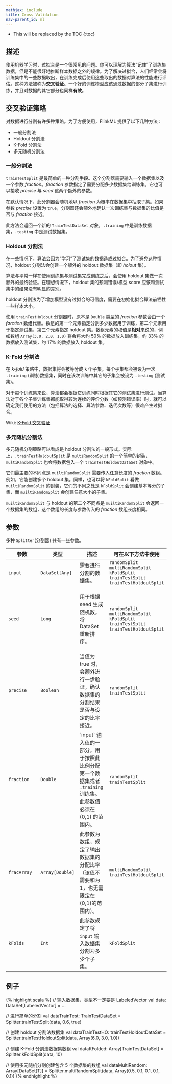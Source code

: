 ```yaml
---
mathjax: include
title: Cross Validation
nav-parent_id: ml
---
```

<!--
Licensed to the Apache Software Foundation (ASF) under one
or more contributor license agreements.  See the NOTICE file
distributed with this work for additional information
regarding copyright ownership.  The ASF licenses this file
to you under the Apache License, Version 2.0 (the
"License"); you may not use this file except in compliance
with the License.  You may obtain a copy of the License at

  http://www.apache.org/licenses/LICENSE-2.0

Unless required by applicable law or agreed to in writing,
software distributed under the License is distributed on an
"AS IS" BASIS, WITHOUT WARRANTIES OR CONDITIONS OF ANY
KIND, either express or implied.  See the License for the
specific language governing permissions and limitations
under the License.
-->

* This will be replaced by the TOC
{:toc}
## 描述

使用机器学习时，过拟合是一个很常见的问题。你可以理解为算法“记住”了训练集数据，但是不能很好地推断样本数据之外的规律。为了解决过拟合，人们经常会将训练集中的一些数据取出，在训练完成后使用这些取出的数据对算法的性能进行评估。这种方法被称为**交叉验证**。一个好的训练模型应该通过数据的部分子集进行训练，并且对数据的其它部分也同样**有效**。

## 交叉验证策略

对数据进行分割有许多种策略。为了方便使用，FlinkML 提供了以下几种方法：
- 一般分割法
- Holdout 分割法
- K-Fold 分割法
- 多元随机分割法

### 一般分割法

`trainTestSplit` 是最简单的一种分割手段。这个分割器需要输入一个数据集以及一个参数 *fraction*。*feaction* 参数指定了需要分配多少数据集给训练集。它也可以接收 *precise* 与 *seed* 这两个额外的参数。

在默认情况下，此分割器会随机地以 *fraction* 为概率在数据集中抽取子集。如果参数 *precise* 设置为 `true`，分割器还会额外地确认一次训练集与数据集的比值是否与 *fraction* 接近。

此方法会返回一个新的 `TrainTestDataSet` 对象，`.training` 中是训练数据集，`.testing` 中是测试数据集。

### Holdout 分割法

在一些情况下，算法会因为“学习”了测试集的数据造成过拟合。为了避免这种情况，holdout 分割法会创建一个额外的 holdout 数据集（即 *holout* 集）。

算法与平常一样在使用训练集与测试集完成训练之后，会使用 holdout 集做一次额外的最终验证。在理想情况下，holdout 集的预测错误/模型 score 应该和测试集中的结果没有明显的差别。

holdout 分割法为了增加模型没有过拟合的可信度，需要在初始化拟合算法前牺牲一些样本大小。

使用 `trainTestHoldout` 分割器时，原本是 `Double` 类型的 *fraction* 参数会由一个 *farction* 数组代替。数组的第一个元素指定分割多少数据用于训练，第二个元素用于指定测试集，第三个元素指定 holdout 集。数组元素的权值是**相对**来说的，例如数组 `Array(3.0, 2.0, 1.0)` 将会将大约 50% 的数据放入训练集，约 33% 的数据放入测试集，约 17% 的数据放入 holdout 集。

### K-Fold 分割法

在 *k-fold* 策略中，数据集将会被等分成 k 个子集。每个子集都会被设为一次 `.training` (训练)数据集，同时在该次训练中其它的子集会被设为 `.testing` (测试集)。

对于每个训练集来说，算法都会根据它训练同时根据其它的测试集进行测试。当算法对于各个子集训练集都能取得较为连续的评价分数（如预测错误率）时，就可以确定我们使用的方法（包括算法的选择、算法参数、迭代次数等）很难产生过拟合。

Wiki: <a href="https://en.wikipedia.org/wiki/Cross-validation_(statistics)#k-fold_cross-validation">K-Fold 交叉验证</a>

### 多元随机分割法

多元随机分割策略可以看成是 holdout 分割法的一般形式。实际上，`.trainTestHoldoutSplit` 是 `multiRandomSplit` 的一个简单的封装，`multiRandomSplit` 也会将数据包入一个 `trainTestHoldoutDataSet` 对象中。

它们最主要的不同点是 `muiltiRandomSplit` 需要传入任意长度的 *fraction* 数组。例如，它能创建多个 holdout 集。同样，也可以将 `kFoldSplit` 看做 `muiltiRandomSplit` 的封装，它们的不同之处是 `kFoldSplit` 会创建基本等分的子集，而 `muiltiRandomSplit` 会创建任意大小的子集。

`muiltiRandomSplit` 与 holdout 的第二个不同点是 `muiltiRandomSplit` 会返回一个数据集的数组，这个数组的长度与参数传入的 *fraction* 数组长度相同。

## 参数

多种 `Splitter`(分割器) 共有一些参数。

 <table class="table table-bordered">
  <thead>
    <tr>
      <th class="text-left" style="width: 20%">参数</th>
      <th class="text-center">类型</th>
      <th class="text-center">描述</th>
      <th class="text-right">可在以下方法中使用</th>
    </tr>
  </thead>

  <tbody>
    <tr>
      <td><code>input</code></td>
      <td><code>DataSet[Any]</code></td>
      <td>需要进行分割的数据集。</td>
      <td>
      <code>randomSplit</code><br>
      <code>multiRandomSplit</code><br>
      <code>kFoldSplit</code><br>
      <code>trainTestSplit</code><br>
      <code>trainTestHoldoutSplit</code>
      </td>
    </tr>
    <tr>
      <td><code>seed</code></td>
      <td><code>Long</code></td>
      <td>
        <p>
          用于根据 seed 生成随机数，将 DataSet 重新排序。
        </p>
      </td>
      <td>
      <code>randomSplit</code><br>
      <code>multiRandomSplit</code><br>
      <code>kFoldSplit</code><br>
      <code>trainTestSplit</code><br>
      <code>trainTestHoldoutSplit</code>
      </td>
    </tr>
    <tr>
      <td><code>precise</code></td>
      <td><code>Boolean</code></td>
      <td>当值为 true 时，会额外进行一步验证，确认数据集的分割结果是否与设定的比率接近。</td>
      <td>
      <code>randomSplit</code><br>
      <code>trainTestSplit</code>
      </td>
    </tr>
    <tr>
      <td><code>fraction</code></td>
      <td><code>Double</code></td>
      <td>`input` 输入值的一部分，用于按照此比例分配第一个数据集或者 <code>.training</code> 训练集。 此参数值必须在 (0,1) 的范围内。</td>
      <td><code>randomSplit</code><br>
        <code>trainTestSplit</code>
      </td>
    </tr>
    <tr>
      <td><code>fracArray</code></td>
      <td><code>Array[Double]</code></td>
      <td>此参数为数组，规定了输出数据集的分配比率（该值不需要和为 1，也无需限定在(0,1)的范围内）。</td>
      <td>
      <code>multiRandomSplit</code><br>
      <code>trainTestHoldoutSplit</code>
      </td>
    </tr>
    <tr>
      <td><code>kFolds</code></td>
      <td><code>Int</code></td>
      <td>此参数规定了将 <code>input</code> 输入数据集分割为多少个子集。</td>
      <td><code>kFoldSplit</code></td>
      </tr>

  </tbody>
</table>

## 例子

{% highlight scala %}
// 输入数据集，类型不一定要是 LabeledVector
val data: DataSet[LabeledVector] = ...

// 进行简单的分割
val dataTrainTest: TrainTestDataSet = Splitter.trainTestSplit(data, 0.6, true)

// 创建 holdout 分割法数据集
val dataTrainTestHO: trainTestHoldoutDataSet = Splitter.trainTestHoldoutSplit(data, Array(6.0, 3.0, 1.0))

// 创建 K-Fold 分割法数据集数组
val dataKFolded: Array[TrainTestDataSet] =  Splitter.kFoldSplit(data, 10)

// 使用多元随机分割创建包含 5 个数据集的数组
val dataMultiRandom: Array[DataSet[T]] = Splitter.multiRandomSplit(data, Array(0.5, 0.1, 0.1, 0.1, 0.1))
{% endhighlight %}

